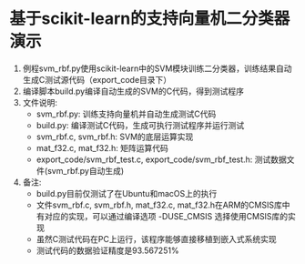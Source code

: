 # 基于scikit-learn的支持向量机二分类器演示
1. 例程svm_rbf.py使用scikit-learn中的SVM模块训练二分类器，训练结果自动生成C测试源代码（export_code目录下）
2. 编译脚本build.py编译自动生成的SVM的C代码，得到测试程序
3. 文件说明:
    - svm_rbf.py: 训练支持向量机并自动生成测试C代码
    - build.py: 编译测试C代码，生成可执行测试程序并运行测试
    - svm_rbf.c, svm_rbf.h: SVM的底层运算实现
    - mat_f32.c, mat_f32.h: 矩阵运算代码
    - export_code/svm_rbf_test.c, export_code/svm_rbf_test.h: 测试数据文件(svm_rbf.py自动生成)
4. 备注:
    - build.py目前仅测试了在Ubuntu和macOS上的执行
    - 文件svm_rbf.c, svm_rbf.h, mat_f32.c, mat_f32.h在ARM的CMSIS库中有对应的实现，可以通过编译选项 -DUSE_CMSIS 选择使用CMSIS库的实现
    - 虽然C测试代码在PC上运行，该程序能够直接移植到嵌入式系统实现
    - 测试代码的数据验证精度是93.567251%

